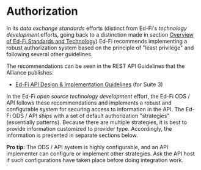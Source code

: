# Authorization

In its _data exchange standards_ efforts (distinct from Ed-Fi's _technology development_ efforts, going back to a distinction made in section [Overview of Ed-Fi Standards and Technology](https://edfi.atlassian.net/wiki/spaces/TNG/pages/22905124/Overview+of+Ed-Fi+Standards+and+Technology)) Ed-Fi recommends implementing a robust authorization system based on the principle of "least privilege" and following several other guidelines.

The recommendations can be seen in the REST API Guidelines that the Alliance publishes:

* [Ed-Fi API Design & Implementation Guidelines](https://edfi.atlassian.net/wiki/spaces/EFAPIGUIDE/overview) (for Suite 3)

In the Ed-Fi _open source technology development_ effort, the Ed-Fi ODS / API follows these recommendations and implements a robust and configurable system for securing access to information in the API. The Ed-Fi ODS / API ships with a set of default authorization "strategies" (essentially patterns). Because there are multiple strategies, it is best to provide information customized to provider type. Accordingly, the information is presented in separate sections below.

**Pro tip:** The ODS / API system is highly configurable, and an API implementer can configure or implement other strategies. Ask the API host if such configurations have taken place before doing integration work.
